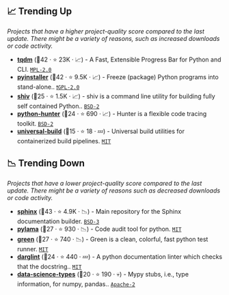 ## 📈 Trending Up

_Projects that have a higher project-quality score compared to the last update. There might be a variety of reasons, such as increased downloads or code activity._

- <b><a href="https://github.com/tqdm/tqdm">tqdm</a></b> (🥇42 ·  ⭐ 23K · 📈) - A Fast, Extensible Progress Bar for Python and CLI. <code><a href="http://bit.ly/3postzC">MPL-2.0</a></code>
- <b><a href="https://github.com/pyinstaller/pyinstaller">pyinstaller</a></b> (🥇42 ·  ⭐ 9.5K · 📈) - Freeze (package) Python programs into stand-alone.. <code><a href="http://bit.ly/2KucAZR">❗️GPL-2.0</a></code>
- <b><a href="https://github.com/linkedin/shiv">shiv</a></b> (🥉25 ·  ⭐ 1.5K · 📈) - shiv is a command line utility for building fully self contained Python.. <code><a href="http://bit.ly/3rqEWVr">BSD-2</a></code>
- <b><a href="https://github.com/ionelmc/python-hunter">python-hunter</a></b> (🥉24 ·  ⭐ 690 · 📈) - Hunter is a flexible code tracing toolkit. <code><a href="http://bit.ly/3rqEWVr">BSD-2</a></code>
- <b><a href="https://github.com/ml-tooling/universal-build">universal-build</a></b> (🥉15 ·  ⭐ 18 · 💤) - Universal build utilities for containerized build pipelines. <code><a href="http://bit.ly/34MBwT8">MIT</a></code>

## 📉 Trending Down

_Projects that have a lower project-quality score compared to the last update. There might be a variety of reasons such as decreased downloads or code activity._

- <b><a href="https://github.com/sphinx-doc/sphinx">sphinx</a></b> (🥇43 ·  ⭐ 4.9K · 📉) - Main repository for the Sphinx documentation builder. <code><a href="http://bit.ly/3aKzpTv">BSD-3</a></code> <code><img src="https://www.sphinx-doc.org/en/master/_static/favicon.svg" style="display:inline;" width="13" height="13"></code>
- <b><a href="https://github.com/klen/pylama">pylama</a></b> (🥈27 ·  ⭐ 930 · 📉) - Code audit tool for python. <code><a href="http://bit.ly/34MBwT8">MIT</a></code>
- <b><a href="https://github.com/CleanCut/green">green</a></b> (🥉27 ·  ⭐ 740 · 📉) - Green is a clean, colorful, fast python test runner. <code><a href="http://bit.ly/34MBwT8">MIT</a></code>
- <b><a href="https://github.com/terrencepreilly/darglint">darglint</a></b> (🥉24 ·  ⭐ 440 · 💤) - A python documentation linter which checks that the docstring.. <code><a href="http://bit.ly/34MBwT8">MIT</a></code>
- <b><a href="https://github.com/wearepal/data-science-types">data-science-types</a></b> (🥉20 ·  ⭐ 190 · 💀) - Mypy stubs, i.e., type information, for numpy, pandas.. <code><a href="http://bit.ly/3nYMfla">Apache-2</a></code>

